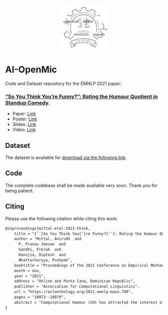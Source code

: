 <p align="center"><img src="cfilt-dark-logo.png" alt="Computation for Indian Language Technology Logo" width="150" height="150"/></p>

# AI-OpenMic

Code and Dataset repository for the EMNLP 2021 paper:

### [“So You Think You’re Funny?”: Rating the Humour Quotient in Standup Comedy](http://dipteshkanojia.github.io/publication/emnlp-2021-standup/).

* Paper: [Link](http://dipteshkanojia.github.io/files/emnlp-2021-standup.pdf)
* Poster: [Link](http://dipteshkanojia.github.io/files/poster-emnlp-2021-funny.pdf)
* Slides: [Link](http://dipteshkanojia.github.io/files/ppt-emnlp-2021-funny.pdf)
* Video: [Link](http://dipteshkanojia.github.io/files/video-emnlp-2021-standup.mp4)

## Dataset

The dataset is available for [download via the following link](https://www.cfilt.iitb.ac.in/~diptesh/AI_open_mic_dataset.zip).

## Code

The complete codebase shall be made available very soon. Thank you for being patient.

## Citing
Please use the following citation while citing this work:

```latex
@inproceedings{mittal-etal-2021-think,
    title = "{``}So You Think You{'}re Funny?{''}: Rating the Humour Quotient in Standup Comedy",
    author = "Mittal, Anirudh  and
      P, Pranav Jeevan  and
      Gandhi, Prerak  and
      Kanojia, Diptesh  and
      Bhattacharyya, Pushpak",
    booktitle = "Proceedings of the 2021 Conference on Empirical Methods in Natural Language Processing",
    month = nov,
    year = "2021",
    address = "Online and Punta Cana, Dominican Republic",
    publisher = "Association for Computational Linguistics",
    url = "https://aclanthology.org/2021.emnlp-main.789",
    pages = "10073--10079",
    abstract = "Computational Humour (CH) has attracted the interest of Natural Language Processing and Computational Linguistics communities. Creating datasets for automatic measurement of humour quotient is difficult due to multiple possible interpretations of the content. In this work, we create a multi-modal humour-annotated dataset ({\textasciitilde}40 hours) using stand-up comedy clips. We devise a novel scoring mechanism to annotate the training data with a humour quotient score using the audience{'}s laughter. The normalized duration (laughter duration divided by the clip duration) of laughter in each clip is used to compute this humour coefficient score on a five-point scale (0-4). This method of scoring is validated by comparing with manually annotated scores, wherein a quadratic weighted kappa of 0.6 is obtained. We use this dataset to train a model that provides a {`}funniness{'} score, on a five-point scale, given the audio and its corresponding text. We compare various neural language models for the task of humour-rating and achieve an accuracy of 0.813 in terms of Quadratic Weighted Kappa (QWK). Our {`}Open Mic{'} dataset is released for further research along with the code.",
}
```

